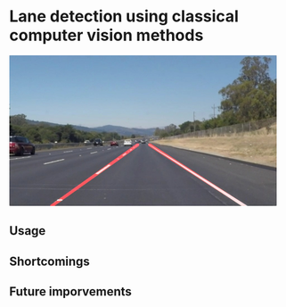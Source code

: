 # Lane detection using classical computer vision methods

<img src="examples/laneLines_thirdPass.jpg" width="480" alt="Combined Image" />



## Usage

## Shortcomings

## Future imporvements


